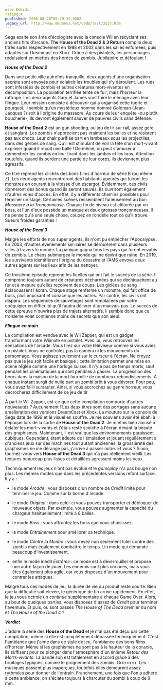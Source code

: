 ```yaml
---
user:Kékidi
rating:4
published: 2008-08-20T05:29:39.000Z
legacy_url: http://www.emunova.net/veda/test/2837.htm
---
```

Sega exalte son âme d'écologiste avec la console Wii en recyclant ses anciens hits d'arcade. **The House of the Dead 2 & 3 Return** compile deux titres sortis respectivement en 1998 et 2002 dans les salles enfumées, puis adaptés sur Dreamcast ou Xbox. Grâce à des pistolets, les personnages réduisaient en miettes des hordes de zombis. Jubilatoire et défoulant !  

  

_**House of the Dead 2**_  

Dans une petite ville autrefois tranquille, deux agents d'une organisation secrète sont envoyés pour éclaircir les troubles qui s'y déroulent. Les rues sont infestées de zombis et autres créatures mort-vivantes en décomposition. La population terrifiée tente de fuir, mais l'horreur la rattrape. Les deux agents Gary et James vont faire le ménage avec leur flingue. Leur mission consiste à découvrir qui a organisé cette tuerie et pourquoi. Il semble qu'un mystérieux homme nommé Goldman (Jean-Jacques ?) soit à l'origine du massacre. Au cours de leur enquête -ou plutôt boucherie-, ils devront également sauver de pauvres civils sans défense.  

  

**House of the Dead 2** est un gun shooting, ou jeu de tir sur rail, assez gore et sanglant. Les zombis n'apprécient pas vraiment les balles et ne résistent pas aux chocs. Leur chair purifiée part en lambeaux sous les projectiles, dans des gerbes de sang. Qu'il est stimulant de voir la tête d'un mort-vivant exploser quand il reçoit une balle ! De même, on peut s'amuser à démembrer les zombis en leur tirant dans les jambes et les bras. Attention toutefois, quand ils perdent une partie de leur corps, ils deviennent plus agressifs.  

  

Ce titre reprend les clichés des bons films d'horreur de série B (ou même Z). Les deux agents rencontreront des habitants apeurés qui fuiront les monstres en courant à la vitesse d'un escargot. Évidemment, ces civils donneront des bonus quand ils seront sauvés. Ils ouvriront également d'autres voies d'accès. En effet, il y a différents chemins possibles pour terminer un stage. Certaines scènes ressemblent furieusement au bon _Massacre à la Tronçonneuse_. Chaque fin de niveau est clôturée par un boss, et l'un d'eux possède un masque et deux grosses tronçonneuses. Il ne pense qu'à une seule chose, coupez en rondelle tout ce qu'il trouve. Sueurs froides garanties !  

  

_**House of the Dead 3**_  

Malgré les efforts de nos super agents, ils n'ont pu empêcher l'Apocalypse. En 2003, d'autres évènements similaires se déroulèrent dans plusieurs villes à travers le monde. La panique gagna tous les pays qui furent envahis de zombis. Le chaos submergea le monde qui ne devint que ruine. En 2019, les survivants identifièrent l'origine du désastre et l'AMS envoya deux autres agents sur les lieux afin de les nettoyer.  

  

Ce troisième épisode reprend les ficelles qui ont fait le succès de la série. Il comprend toujours autant de créatures décharnées qui se déchiquettent au fur et à mesure qu'elles reçoivent des coups. Les giclées de sang éclaboussent l'écran. Chaque stage renferme un monstre, qui fait office de boss, plus imposant et coriace que les autres. Par contre, les civils ont disparu. Les séquences de sauvetages sont remplacées par votre coéquipier en difficulté qu'il faudra délivrer d'un mauvais pas. Le succès de cette épreuve n'ouvrira plus de trajets alternatifs. Il semble donc que ce troisième volet contienne moins de secrets que son aïeul.  

  

_**Flingue en main**_  

La compilation est vendue avec le Wii Zapper, qui est un gadget transformant votre Wiimote en pistolet. Avec lui, vous retrouvez les sensations de l'arcade. Vous tirez sur votre téléviseur comme si vous aviez un pistolet. Vous ne contrôlez pas la caméra ni les mouvements du personnage. Vous agissez seulement sur le curseur à l'écran. Ne croyez pas que le jeu soit facile et basique ; cette limitation permet une mise en scène réglée comme une horloge suisse. Il n'y a pas de temps morts, sauf pendant les cinématiques qui sont pénibles à passer. La progression des héros dans la maison de la mort fourmille de nombreux rebondissements. À chaque instant surgit de nulle part un zombi prêt à vous dévorer. Pour peu, vous avez failli sursauter. Ainsi, si vous accrochez au genre horreur, vous décrocherez difficilement de ce jeu de tir.  

  

À part le Wii Zapper, est-ce que cette compilation comporte d'autres nouveautés ? Aucunement ! Les deux titres sont des portages sans aucune amélioration des versions DreamCast et Xbox. La mouture sur la console de Sega date de 1999 et le visuel en souffre. Je me souviens avoir été ébahi à l'époque lors de la sortie de **House of the Dead 2**. Je m'étais bien amusé à éclater les mort-vivants et j'étais resté scotché à l'écran devant la beauté des graphismes. Maintenant, il est vrai que les environnements paraissent cubiques. Cependant, étant adepte de l'émulation et jouant régulièrement à d'anciens jeux sur des machines tout autant anciennes, la grossièreté des graphismes ne me dérange pas, j'arrive à passer outre. Et vous ? Sinon, tournez-vous vers **House of the Dead 3** qui n'a pas réellement vieilli. Les textures beaucoup plus lisses et détaillées agressent moins les yeux.  

  

Techniquement les jeux n'ont pas évolué et le _gameplay_ n'a pas bougé non plus. Les mêmes modes que dans les précédentes versions refont surface. Il y a :  

- le mode _Arcade_ : vous disposez d'un nombre de _Credit_ limité pour terminer le jeu. Comme sur la borne d'arcade.  

- le mode _Original_ : dans celui-ci vous pouvez transporter et débloquer de nouveaux objets. Par exemple, vous pouvez augmenter la capacité du chargeur habituellement limité à 6 balles.  

- le mode _Boss_ : vous affrontez les boss que vous choisissez.  

- le mode _Entraînement_ pour améliorer sa technique.  

- le mode _Contre la Montre_ : vous devez non seulement luter contre des zombis mais également combattre le temps. Un mode qui demande beaucoup d'investissement.  

- enfin le mode inédit _Extrême_ : ce mode est à déverrouiller et propose une autre façon de jouer. Les ennemis sont plus coriaces, mais vous êtes également plus agile, car vous disposez d'un mouvement pour contrer les attaques.  

  

Malgré tous ces modes de jeu, la durée de vie du produit reste courte. Bien que la difficulté soit élevée, le générique de fin arrive rapidement. En effet, le jeu vous octroie un _continue_ supplémentaire à chaque Game Over. Alors, au bout de quelques parties, vous disposez d'assez de _Credit_ pour terminer l'aventure. Et puis, où sont passés _The House of The Dead_ premier du nom et _The House of the Dead 4_ ?  

  

_**Verdict**_  

J'adore la série des **House of the Dead** et je n'ai pas été déçu par cette compilation, même si elle est complètement dépassée techniquement. C'est l'ambiance que j'aime dans ce style de jeu, l'ambiance des bons films d'horreur. Même si les graphismes ne sont pas à la hauteur de la console, ils suffisent pour se plonger dans l'atmosphère d'un énième _Retour des Morts-vivants_. La bande son est totalement en accord grâce à des bruitages typiques, comme le grognement des zombis. Grrrrrrrrrr. Les musiques passent plus inaperçues, toutefois elles demeurent assez rythmées pour donner de l'entrain. Franchement, une fois que l'on a adhéré à cette ambiance, on s'éclate toujours à charcuter du zombi à coup de 9 mm.